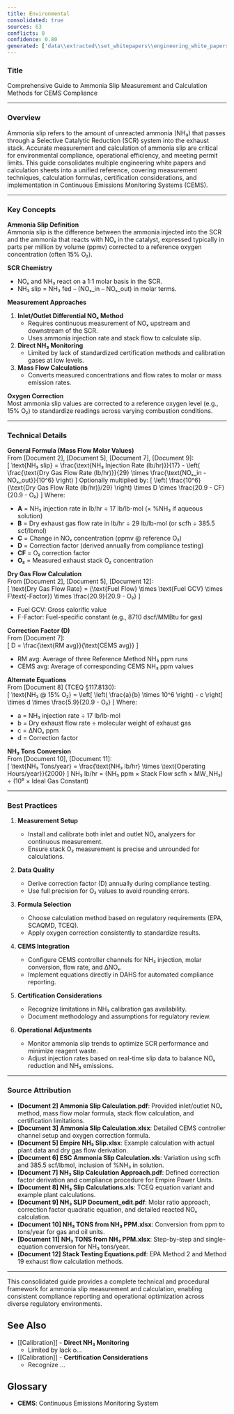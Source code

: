 ```yaml
---
title: Environmental
consolidated: true
sources: 63
conflicts: 0
confidence: 0.80
generated: ['data\\extracted\\set_whitepapers\\engineering_white_papers_WhitePapers_Alarms_RetriggerRelayOutputAlarmdocx_90deeaa2.md', 'data\\extracted\\set_whitepapers\\engineering_white_papers_WhitePapers_AmmoniaSlip_AmmoniaSlipCalculationpdf_ee8268f6.md', 'data\\extracted\\set_whitepapers\\engineering_white_papers_WhitePapers_AmmoniaSlip_AmmoniaSlipCalculationxlsx_7514d17d.md', 'data\\extracted\\set_whitepapers\\engineering_white_papers_WhitePapers_AmmoniaSlip_Ammonia_Slipequationdocx_0bda66bb.md', 'data\\extracted\\set_whitepapers\\engineering_white_papers_WhitePapers_AmmoniaSlip_EmpireNH3slipxlsx_7399a0a4.md', 'data\\extracted\\set_whitepapers\\engineering_white_papers_WhitePapers_AmmoniaSlip_ESCAmmoniaSlipCalculationxls_cbc4be89.md', 'data\\extracted\\set_whitepapers\\engineering_white_papers_WhitePapers_AmmoniaSlip_NH3SlipCalculationApproachpdf_36d8572a.md', 'data\\extracted\\set_whitepapers\\engineering_white_papers_WhitePapers_AmmoniaSlip_NH3slipcalculationsxls_692ae2a3.md', 'data\\extracted\\set_whitepapers\\engineering_white_papers_WhitePapers_AmmoniaSlip_NH3SLIPDocument_editpdf_7b1ad1e0.md', 'data\\extracted\\set_whitepapers\\engineering_white_papers_WhitePapers_AmmoniaSlip_NH3TONSfromNH3PPM111210Rev1xlsx_ee61d34a.md', 'data\\extracted\\set_whitepapers\\engineering_white_papers_WhitePapers_AmmoniaSlip_NH3TONSfromNH3PPMxlsx_4a7890af.md', 'data\\extracted\\set_whitepapers\\engineering_white_papers_WhitePapers_AmmoniaSlip_stack_testing_equationspdf_fc2559c8.md', 'data\\extracted\\set_whitepapers\\engineering_white_papers_WhitePapers_Calculations_GHGCalculationComparisondocx_aa8c17c8.md', 'data\\extracted\\set_whitepapers\\engineering_white_papers_WhitePapers_Calculations_H2SO4_Calcspdf_46d0f226.md', 'data\\extracted\\set_whitepapers\\engineering_white_papers_WhitePapers_EquationsListdocx_f4297b57.md', 'data\\extracted\\set_whitepapers\\engineering_white_papers_WhitePapers_FleetVision_FV311RNs_GR_06-2012pdf_4d653765.md', 'data\\extracted\\set_whitepapers\\engineering_white_papers_WhitePapers_FleetVision_FV_InstallGuide_2012-05pdf_8fe8d86f.md', 'data\\extracted\\set_whitepapers\\engineering_white_papers_WhitePapers_FleetVision_FV_PrintedGuide_2012-06pdf_94e946c8.md', 'data\\extracted\\set_whitepapers\\engineering_white_papers_WhitePapers_ForceStackVisionUninstall_HowtoForceUninstallStackVisiondocx_a36d6b2f.md', 'data\\extracted\\set_whitepapers\\engineering_white_papers_WhitePapers_Moisture_FlueGasMoistureLevelsDownstreamofaScrubberpdf_138f5869.md', 'data\\extracted\\set_whitepapers\\engineering_white_papers_WhitePapers_Moisture_MoistureCalculationsxlsx_b389940b.md', 'data\\extracted\\set_whitepapers\\engineering_white_papers_WhitePapers_Moisture_physical_properties_tablepdf_8a0ce796.md', 'data\\extracted\\set_whitepapers\\engineering_white_papers_WhitePapers_Moisture_RMBMoistureCalculationxls_107f6bfc.md', 'data\\extracted\\set_whitepapers\\engineering_white_papers_WhitePapers_Moisture_SaturationMoistureCalculationxlsx_374381ed.md', 'data\\extracted\\set_whitepapers\\engineering_white_papers_WhitePapers_Moisture_vaporPressurepdf_77ba1eb9.md', 'data\\extracted\\set_whitepapers\\engineering_white_papers_WhitePapers_Moisture_waterpercentcalcxlsx_63f0310c.md', 'data\\extracted\\set_whitepapers\\engineering_white_papers_WhitePapers_PADEPRev8_CEMOnlineGuidance20110621docx_7e566edb.md', 'data\\extracted\\set_whitepapers\\engineering_white_papers_WhitePapers_PADEPRev8_Certificationpdf_1d4f8477.md', 'data\\extracted\\set_whitepapers\\engineering_white_papers_WhitePapers_PADEPRev8_Old_PADEPRegulationspdf_e68d1cbd.md', 'data\\extracted\\set_whitepapers\\engineering_white_papers_WhitePapers_PADEPRev8_Old_Title25Padeppdf_4c57d234.md', 'data\\extracted\\set_whitepapers\\engineering_white_papers_WhitePapers_PADEPRev8_PADEPSafePassageRoadMapxls_9835ccc5.md', 'data\\extracted\\set_whitepapers\\engineering_white_papers_WhitePapers_PADEPRev8_possiblePADEPQuestionsdocx_13dc1c29.md', 'data\\extracted\\set_whitepapers\\engineering_white_papers_WhitePapers_PADEPRev8_SV_PADEPUserRef_Aug2013pdf_11a6d04c.md', 'data\\extracted\\set_whitepapers\\engineering_white_papers_WhitePapers_RatioEvaluation_RatioEvaluationxlsx_131ef366.md', 'data\\extracted\\set_whitepapers\\engineering_white_papers_WhitePapers_SampleTests_AnalyzerRangeEvaluationpdf_d5155baa.md', 'data\\extracted\\set_whitepapers\\engineering_white_papers_WhitePapers_SampleTests_CycleTimeTestpdf_9427eb03.md', 'data\\extracted\\set_whitepapers\\engineering_white_papers_WhitePapers_SampleTests_Flow-To-Loadpdf_d3e20d7c.md', 'data\\extracted\\set_whitepapers\\engineering_white_papers_WhitePapers_SampleTests_FormulaVerificationpdf_8f8537d9.md', 'data\\extracted\\set_whitepapers\\engineering_white_papers_WhitePapers_SampleTests_LinearityTestpdf_6b436f01.md', 'data\\extracted\\set_whitepapers\\engineering_white_papers_WhitePapers_SampleTests_NoxCorrelationTestpdf_3979bce5.md', 'data\\extracted\\set_whitepapers\\engineering_white_papers_WhitePapers_SampleTests_NOXCorr_2004xls_1a0b87f6.md', 'data\\extracted\\set_whitepapers\\engineering_white_papers_WhitePapers_SampleTests_OpacityTestpdf_9bf15219.md', 'data\\extracted\\set_whitepapers\\engineering_white_papers_WhitePapers_SampleTests_RATAFINALpdf_db852e94.md', 'data\\extracted\\set_whitepapers\\engineering_white_papers_WhitePapers_SampleTests_RATATestpdf_821ce977.md', 'data\\extracted\\set_whitepapers\\engineering_white_papers_WhitePapers_ServerMigration_HowtoForceUninstallStackVisiondocx_e554144b.md', 'data\\extracted\\set_whitepapers\\engineering_white_papers_WhitePapers_ServerMigration_Old_ServerMigrationCheckList20210825docx_a9f72d77.md', 'data\\extracted\\set_whitepapers\\engineering_white_papers_WhitePapers_ServerMigration_Old_ServerMigrationCheckList20210916docx_53715b6a.md', 'data\\extracted\\set_whitepapers\\engineering_white_papers_WhitePapers_ServerMigration_Old_ServerMigration_Kick-OffMeeting_Agendadocx_386f8f59.md', 'data\\extracted\\set_whitepapers\\engineering_white_papers_WhitePapers_ServerMigration_Old_ServerMigration_Kick-OffMeeting_DATEdocx_bb2a9824.md', 'data\\extracted\\set_whitepapers\\engineering_white_papers_WhitePapers_ServerMigration_OtherRelevantFiles-GetUpdatedVersionsfromSalesForceDuringMigrationtxt_5a741c20.md', 'data\\extracted\\set_whitepapers\\engineering_white_papers_WhitePapers_ServerMigration_ServerMigrationCheckList20230511docx_1e316e9d.md', 'data\\extracted\\set_whitepapers\\engineering_white_papers_WhitePapers_ServerMigration_ServerMigrationRunthroughVideotxt_c257f181.md', 'data\\extracted\\set_whitepapers\\engineering_white_papers_WhitePapers_ServerMigration_ServerMigration_Kick-OffMeeting_Agenda_20230524docx_b10485c3.md', 'data\\extracted\\set_whitepapers\\engineering_white_papers_WhitePapers_StackVision_NewSUBNON75Taskpdf_476d022a.md', 'data\\extracted\\set_whitepapers\\engineering_white_papers_WhitePapers_XScript_XScriptWhitePaper02-12-2020docx_36661866.md', 'data\\extracted\\set_whitepapers\\engineering_white_papers_WhitePapers_XScript_XScriptWhitePaper02-12-2020pdf_2054a32d.md', 'data\\extracted\\set_whitepapers\\engineering_white_papers_WhitePapers_XScript_XScriptWhitePaper05-12-2022docx_f67231bc.md', 'data\\extracted\\set_whitepapers\\engineering_white_papers_WhitePapers_XScript_XScriptWhitePaper06-11-2019docx_bb42bba8.md', 'data\\extracted\\set_whitepapers\\engineering_white_papers_WhitePapers_XScript_XScriptWhitePaper06-11-2019pdf_04e1461e.md', 'data\\extracted\\set_whitepapers\\engineering_white_papers_WhitePapers_XScript_XScriptWhitePaper11-2-2023docx_340ffb01.md', 'data\\extracted\\set_whitepapers\\engineering_white_papers_WhitePapers_XScript_XScriptWhitePaper11-27-18docx_71bd2b56.md', 'data\\extracted\\set_whitepapers\\engineering_white_papers_WhitePapers_ConsecutiveDaysCalDriftover2XPS_EquationsListdocx_52de72f2.md', 'data\\extracted\\set_whitepapers\\engineering_white_papers_WhitePapers_FleetVision_FVOnlineHelpFVAgentandStackVisionConnectiondocx_42a8d9a6.md']  # This would be a timestamp
---
```


### Title
Comprehensive Guide to Ammonia Slip Measurement and Calculation Methods for CEMS Compliance

---

### Overview
Ammonia slip refers to the amount of unreacted ammonia (NH₃) that passes through a Selective Catalytic Reduction (SCR) system into the exhaust stack. Accurate measurement and calculation of ammonia slip are critical for environmental compliance, operational efficiency, and meeting permit limits. This guide consolidates multiple engineering white papers and calculation sheets into a unified reference, covering measurement techniques, calculation formulas, certification considerations, and implementation in Continuous Emissions Monitoring Systems (CEMS).

---

### Key Concepts

**Ammonia Slip Definition**  
Ammonia slip is the difference between the ammonia injected into the SCR and the ammonia that reacts with NOₓ in the catalyst, expressed typically in parts per million by volume (ppmv) corrected to a reference oxygen concentration (often 15% O₂).

**SCR Chemistry**  
- NOₓ and NH₃ react on a 1:1 molar basis in the SCR.
- NH₃ slip = NH₃ fed – (NOₓ_in – NOₓ_out) in molar terms.

**Measurement Approaches**  
1. **Inlet/Outlet Differential NOₓ Method**  
   - Requires continuous measurement of NOₓ upstream and downstream of the SCR.
   - Uses ammonia injection rate and stack flow to calculate slip.
2. **Direct NH₃ Monitoring**  
   - Limited by lack of standardized certification methods and calibration gases at low levels.
3. **Mass Flow Calculations**  
   - Converts measured concentrations and flow rates to molar or mass emission rates.

**Oxygen Correction**  
Most ammonia slip values are corrected to a reference oxygen level (e.g., 15% O₂) to standardize readings across varying combustion conditions.

---

### Technical Details

**General Formula (Mass Flow Molar Values)**  
From [Document 2], [Document 5], [Document 7], [Document 9]:  
\[
\text{NH₃ slip} = \frac{\text{NH₃ Injection Rate (lb/hr)}}{17} - \left( \frac{\text{Dry Gas Flow Rate (lb/hr)}}{29} \times \frac{\text{NOₓ_in - NOₓ_out}}{10^6} \right)
\]
Optionally multiplied by:
\[
\left( \frac{10^6}{\text{Dry Gas Flow Rate (lb/hr)}/29} \right) \times D \times \frac{20.9 - CF}{20.9 - O₂}
\]
Where:
- **A** = NH₃ injection rate in lb/hr ÷ 17 lb/lb-mol (× %NH₃ if aqueous solution)
- **B** = Dry exhaust gas flow rate in lb/hr ÷ 29 lb/lb-mol (or scfh ÷ 385.5 scf/lbmol)
- **C** = Change in NOₓ concentration (ppmv @ reference O₂)
- **D** = Correction factor (derived annually from compliance testing)
- **CF** = O₂ correction factor
- **O₂** = Measured exhaust stack O₂ concentration

**Dry Gas Flow Calculation**  
From [Document 2], [Document 5], [Document 12]:  
\[
\text{Dry Gas Flow Rate} = (\text{Fuel Flow} \times \text{Fuel GCV} \times F\text{-Factor}) \times \frac{20.9}{20.9 - O₂}
\]
- Fuel GCV: Gross calorific value
- F-Factor: Fuel-specific constant (e.g., 8710 dscf/MMBtu for gas)

**Correction Factor (D)**  
From [Document 7]:  
\[
D = \frac{\text{RM avg}}{\text{CEMS avg}}
\]
- RM avg: Average of three Reference Method NH₃ ppm runs
- CEMS avg: Average of corresponding CEMS NH₃ ppm values

**Alternate Equations**  
From [Document 8] (TCEQ §117.8130):  
\[
\text{NH₃ @ 15% O₂} = \left[ \left( \frac{a}{b} \times 10^6 \right) - c \right] \times d \times \frac{5.9}{20.9 - O₂}
\]
Where:
- a = NH₃ injection rate ÷ 17 lb/lb-mol
- b = Dry exhaust flow rate ÷ molecular weight of exhaust gas
- c = ΔNOₓ ppm
- d = Correction factor

**NH₃ Tons Conversion**  
From [Document 10], [Document 11]:  
\[
\text{NH₃ Tons/year} = \frac{\text{NH₃ lb/hr} \times \text{Operating Hours/year}}{2000}
\]
NH₃ lb/hr = (NH₃ ppm × Stack Flow scfh × MW_NH₃) ÷ (10⁶ × Ideal Gas Constant)

---

### Best Practices

1. **Measurement Setup**  
   - Install and calibrate both inlet and outlet NOₓ analyzers for continuous measurement.
   - Ensure stack O₂ measurement is precise and unrounded for calculations.

2. **Data Quality**  
   - Derive correction factor (D) annually during compliance testing.
   - Use full precision for O₂ values to avoid rounding errors.

3. **Formula Selection**  
   - Choose calculation method based on regulatory requirements (EPA, SCAQMD, TCEQ).
   - Apply oxygen correction consistently to standardize results.

4. **CEMS Integration**  
   - Configure CEMS controller channels for NH₃ injection, molar conversion, flow rate, and ΔNOₓ.
   - Implement equations directly in DAHS for automated compliance reporting.

5. **Certification Considerations**  
   - Recognize limitations in NH₃ calibration gas availability.
   - Document methodology and assumptions for regulatory review.

6. **Operational Adjustments**  
   - Monitor ammonia slip trends to optimize SCR performance and minimize reagent waste.
   - Adjust injection rates based on real-time slip data to balance NOₓ reduction and NH₃ emissions.

---

### Source Attribution

- **[Document 2] Ammonia Slip Calculation.pdf**: Provided inlet/outlet NOₓ method, mass flow molar formula, stack flow calculation, and certification limitations.
- **[Document 3] Ammonia Slip Calculation.xlsx**: Detailed CEMS controller channel setup and oxygen correction formula.
- **[Document 5] Empire NH₃ Slip.xlsx**: Example calculation with actual plant data and dry gas flow derivation.
- **[Document 6] ESC Ammonia Slip Calculation.xls**: Variation using scfh and 385.5 scf/lbmol, inclusion of %NH₃ in solution.
- **[Document 7] NH₃ Slip Calculation Approach.pdf**: Defined correction factor derivation and compliance procedure for Empire Power Units.
- **[Document 8] NH₃ Slip Calculations.xls**: TCEQ equation variant and example plant calculations.
- **[Document 9] NH₃ SLIP Document_edit.pdf**: Molar ratio approach, correction factor quadratic equation, and detailed reacted NOₓ calculation.
- **[Document 10] NH₃ TONS from NH₃ PPM.xlsx**: Conversion from ppm to tons/year for gas and oil units.
- **[Document 11] NH₃ TONS from NH₃ PPM.xlsx**: Step-by-step and single-equation conversion for NH₃ tons/year.
- **[Document 12] Stack Testing Equations.pdf**: EPA Method 2 and Method 19 exhaust flow calculation methods.

---

This consolidated guide provides a complete technical and procedural framework for ammonia slip measurement and calculation, enabling consistent compliance reporting and operational optimization across diverse regulatory environments.

## See Also

- [[Calibration]] - **Direct NH₃ Monitoring**  
   - Limited by lack o...
- [[Calibration]] - **Certification Considerations**  
   - Recognize ...


## Glossary

- **CEMS**: Continuous Emissions Monitoring System
